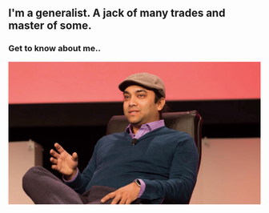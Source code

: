 
## I'm a generalist. A jack of many trades and master of some.
### Get to know about me..
<img src="/images/Rishi.jpeg" alt="Rishi at a conference" width="580">

	
